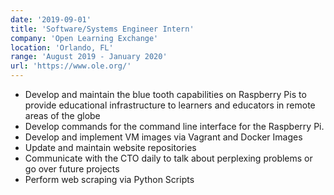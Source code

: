 ```yaml
---
date: '2019-09-01'
title: 'Software/Systems Engineer Intern'
company: 'Open Learning Exchange'
location: 'Orlando, FL'
range: 'August 2019 - January 2020'
url: 'https://www.ole.org/'
---
```


- Develop and maintain the blue tooth capabilities on Raspberry Pis to provide educational infrastructure to learners and educators in remote areas of the globe
- Develop commands for the command line interface for the Raspberry Pi.
- Develop and implement VM images via Vagrant and Docker Images
- Update and maintain website repositories
- Communicate with the CTO daily to talk about perplexing problems or go over future projects
- Perform web scraping via Python Scripts